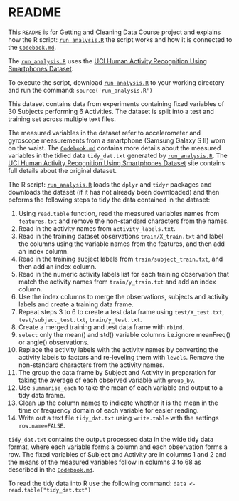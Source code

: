 README
========================================================
This ```README``` is for Getting and Cleaning Data Course project and explains how the R script: [```run_analysis.R```](https://github.com/ab604/data_cleaning_project/blob/master/run_analysis.R) the script works and how it is connected to the [```Codebook.md```](https://github.com/ab604/data_cleaning_project/blob/master/Codebook.md).

The [```run_analysis.R```](https://github.com/ab604/data_cleaning_project/blob/master/run_analysis.R) uses the [UCI Human Activity Recognition Using Smartphones Dataset](http://archive.ics.uci.edu/ml/datasets/Human+Activity+Recognition+Using+Smartphones#).

To execute the script, download [```run_analysis.R```](https://github.com/ab604/data_cleaning_project/blob/master/run_analysis.R) to your working directory and run the command:
`source('run_analysis.R')`

This dataset contains data from experiments containing fixed variables of 30 Subjects performing 6 Activities. The dataset is split into a test and training set across multiple text files.

The measured variables in the dataset refer to accelerometer and gyroscope measurements from a smartphone (Samsung Galaxy S II) worn on the waist. The [```Codebook.md```](https://github.com/ab604/data_cleaning_project/blob/master/Codebook.md) contains more details about the measured variables in the tidied data ```tidy_dat.txt``` generated by [```run_analysis.R```](https://github.com/ab604/data_cleaning_project/blob/master/run_analysis.R). The [UCI Human Activity Recognition Using Smartphones Dataset](http://archive.ics.uci.edu/ml/datasets/Human+Activity+Recognition+Using+Smartphones#) site contains full details about the original dataset.

The R script: [```run_analysis.R```](https://github.com/ab604/data_cleaning_project/blob/master/run_analysis.R) loads the ```dplyr``` and ```tidyr``` packages and downloads the dataset (if it has not already been downloaded) and then peforms the following steps to tidy the data contained in the dataset:

1. Using ```read.table``` function, read the measured variables names from ```features.txt``` and remove the non-standard characters from the names.
2. Read in the activity names from ```activity_labels.txt```.
3. Read in the training dataset observations ```train/X_train.txt``` and label the columns using the variable names from the features, and then add an index column.
4. Read in the training subject labels from ```train/subject_train.txt```, and then add an index column.
5. Read in the numeric activity labels list for each training observation that match the activity names from ```train/y_train.txt``` and add an index column.
6. Use the index columns to merge the observations, subjects and activity labels and create a training data frame.
7. Repeat steps 3 to 6 to create a test data frame using ```test/X_test.txt```, ```test/subject_test.txt```, ```train/y_test.txt```.
8. Create a merged training and test data frame with ```rbind```.
9. ```select``` only the mean() and std() variable columns i.e.ignore meanFreq() or angle() observations.
10. Replace the activity labels with the activity names by converting the activity labels to factors and re-leveling them with ```levels```. Remove the non-standard characters from the activity names.
11. The group the data frame by Subject and Activity in preparation for taking the average of each observed variable with ```group_by```.
12. Use ```summarise_each``` to take the mean of each variable and output to a tidy data frame.
13. Clean up the column names to indicate whether it is the mean in the time or frequency domain of each variable for easier reading.
14. Write out a text file ```tidy_dat.txt``` using ```write.table``` with the settings ```row.name=FALSE```.

```tidy_dat.txt``` contains the output processed data in the wide tidy data format, where each variable forms a column and each observation forms a row. The fixed variables of Subject and Activity are in columns 1 and 2 and the means of the measured variables follow in columns 3 to 68 as described in the [```Codebook.md```](https://github.com/ab604/data_cleaning_project/blob/master/Codebook.md).

To read the tidy data into R use the following command:
`data <- read.table("tidy_dat.txt")`




